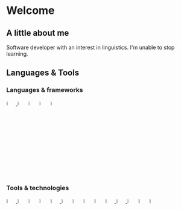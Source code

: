 # Welcome

## A little about me

Software developer with an interest in linguistics. I'm unable to stop learning.

## Languages & Tools
<div>
  
  ### Languages & frameworks
  <a href="https://dev.java/">
    <picture>
      <source media="(prefers-color-scheme: dark)" srcset="https://github.com/mtsluis/mtsluis/assets/151209805/01df98ff-1ba0-471e-8217-3b2ff0b9d506" width="5%">
      <source media="(prefers-color-scheme: light)" srcset="https://github.com/mtsluis/mtsluis/assets/151209805/564c808c-e188-4e27-848e-a4cdf938407a" width="5%">
      <img alt="Java" src="">
    </picture>
  </a>
  <a href="https://www.python.org/"><img src="https://github.com/mtsluis/mtsluis/assets/151209805/9faf0ff8-f56f-482d-a57b-6c52c8506925" alt="Python" width="5%"/></a>
  <a href="https://developer.mozilla.org/en-US/docs/Web/javascript/"><img src="https://github.com/mtsluis/mtsluis/assets/151209805/6be17d6b-db25-4cd1-a02a-fa4593f00af1" alt="Javascript" width="5%"/></a>
  <a href="https://spring.io/projects/spring-boot/"><img src="https://github.com/mtsluis/mtsluis/assets/151209805/1a7459e8-6d74-4128-b6d7-ea7c4f8c3cda" alt="Spring Boot" width="5%"/></a>
  <a href="https://react.dev/"><img src="https://github.com/mtsluis/mtsluis/assets/151209805/dddec80b-48d1-468a-8b2c-36556d233112" alt="React" width="5%"/></a>
</div>    
<div>
  
  ### Tools & technologies
  <a href="https://www.linux.org/">
    <picture>
      <source media="(prefers-color-scheme: dark)" srcset="https://github.com/mtsluis/mtsluis/assets/151209805/6dfe2e07-cc54-45c9-9fc2-f16b06218ea3" width="5%">
      <source media="(prefers-color-scheme: light)" srcset="https://github.com/mtsluis/mtsluis/assets/151209805/84c96bce-1bf2-4aac-9581-5a3fdd4a0ae9" width="5%">
      <img alt="Linux" src="">
    </picture>
  </a>
  <a href="https://developer.mozilla.org/en-US/docs/Web/HTML/"><img src="https://github.com/mtsluis/mtsluis/assets/151209805/c8d99404-755f-4ee9-bf0b-648dd3f6d04a" alt="HTML logo" width="5%"/></a>
  <a href="https://developer.mozilla.org/en-US/docs/Web/CSS/"><img src="https://github.com/mtsluis/mtsluis/assets/151209805/54ca2a90-e7c8-4747-8718-dad4f6151b37" alt="CSS logo" width="5%"/></a>
  <a href="https://git-scm.com/"><img src="https://github.com/mtsluis/mtsluis/assets/151209805/29d32f0f-b24b-49ae-b903-08c28d08a18a" alt="Git logo" width="5%"/></a>
  <a href="https://github.com/">
    <picture>
      <source media="(prefers-color-scheme: dark)" srcset="https://github.com/mtsluis/mtsluis/assets/151209805/dd5c2da5-769f-4b26-bcc7-831c89ebfaae" width="5%">
      <source media="(prefers-color-scheme: light)" srcset="https://github.com/mtsluis/mtsluis/assets/151209805/3d9043e3-9f5c-4973-b8af-27ede923dba1" width="5%">
      <img alt="Github" src="">
    </picture>
  </a>
  <a href="https://nodejs.org/"><img src="https://github.com/mtsluis/mtsluis/assets/151209805/eb37c723-3f6b-49e9-b3fb-dabd2d377bef" alt="NodeJs" width="5%"/></a>
  <a href="https://www.docker.com/"><img src="https://github.com/mtsluis/mtsluis/assets/151209805/bbdc653f-1ae8-44a3-8451-c132e72ff46f" alt="Docker" width="5%"/></a>
  <a href="https://www.postgresql.org/"><img src="https://github.com/mtsluis/mtsluis/assets/151209805/83b1a0f1-52c8-45d4-978e-58919e1f596d" alt="Postgres" width="5%"/></a>
  <a href="https://www.mysql.com/"><img src="https://github.com/mtsluis/mtsluis/assets/151209805/6bc07a62-8dae-49e9-aa26-fc5d067cb2b5" alt="MySQL" width="5%"/></a>
  <a href="https://dbeaver.io/">
    <picture>
      <source media="(prefers-color-scheme: dark)" srcset="https://github.com/mtsluis/mtsluis/assets/151209805/43e83a36-46e3-4271-ab37-6b38a3d5f44e" width="5%">
      <source media="(prefers-color-scheme: light)" srcset="https://github.com/mtsluis/mtsluis/assets/151209805/36beeefc-597f-4e7e-988b-7c342ea970a8" width="5%">
      <img alt="DBeaver" src="">
    </picture>
  </a>
  <a href="https://www.jetbrains.com/idea/">
    <picture>
      <source media="(prefers-color-scheme: dark)" srcset="https://github.com/mtsluis/mtsluis/assets/151209805/a11e61f4-7a6d-4059-872c-f457f3c844de" width="5%">
      <source media="(prefers-color-scheme: light)" srcset="https://github.com/mtsluis/mtsluis/assets/151209805/135449ac-dbbb-4e32-8f14-ef61ce059b9c" width="5%">
      <img alt="Intellij" src="">
    </picture>
  </a>
  <a href="https://code.visualstudio.com/"><img src="https://github.com/mtsluis/mtsluis/assets/151209805/3e90aa73-d853-4498-85a4-3dbc5337ce34" alt="VSCode" width="5%"/></a>
  <a href="https://vitejs.dev/"><img src="https://github.com/mtsluis/mtsluis/assets/151209805/813479b4-fd16-4a0f-a11e-b143bd5af5a3" alt="Vite" width="5%"/></a>
  <a href="https://www.figma.com/"><img src="https://github.com/mtsluis/mtsluis/assets/151209805/4f860fd0-e82a-4db8-9b8f-c5609a7b05a9" alt="Figma" width="5%"/></a>
</div>
